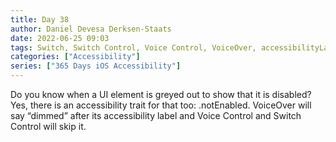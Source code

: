 ```yaml
---
title: Day 38
author: Daniel Devesa Derksen-Staats
date: 2022-06-25 09:03
tags: Switch, Switch Control, Voice Control, VoiceOver, accessibilityLabel, iOS
categories: ["Accessibility"]
series: ["365 Days iOS Accessibility"]
---
```


Do you know when a UI element is greyed out to show that it is disabled? Yes, there is an accessibility trait for that too: .notEnabled. VoiceOver will say “dimmed” after its accessibility label and Voice Control and Switch Control will skip it.